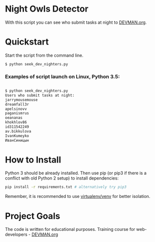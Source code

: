 # Night Owls Detector

With this script you can see who submit tasks at night to [DEVMAN.org](https://devman.org).

# Quickstart

Start the script from the command line.
```bash
$ python seek_dev_nighters.py
```


### Examples of script launch on Linux, Python 3.5:

```bash

$ python seek_dev_nighters.py
Users who submit tasks at night:
jarrymousemouse
dreamfall3r
apelsinovv
paganismrus
oeananas
khokhlov86
id311542249
av.bikkulova
IvanKumeyko
ИванСиницын
```

# How to Install

Python 3 should be already installed. Then use pip (or pip3 if there is a conflict with old Python 2 setup) to install dependencies:

```bash
pip install -r requirements.txt # alternatively try pip3
```

Remember, it is recommended to use [virtualenv/venv](https://devman.org/encyclopedia/pip/pip_virtualenv/) for better isolation.

# Project Goals

The code is written for educational purposes. Training course for web-developers - [DEVMAN.org](https://devman.org)
